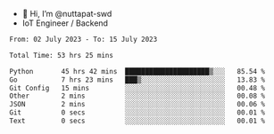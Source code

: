 - 👋 Hi, I’m @nuttapat-swd
- IoT Engineer / Backend

<!--START_SECTION:waka-->

```txt
From: 02 July 2023 - To: 15 July 2023

Total Time: 53 hrs 25 mins

Python       45 hrs 42 mins  █████████████████████▒░░░   85.54 %
Go           7 hrs 23 mins   ███▒░░░░░░░░░░░░░░░░░░░░░   13.83 %
Git Config   15 mins         ░░░░░░░░░░░░░░░░░░░░░░░░░   00.48 %
Other        2 mins          ░░░░░░░░░░░░░░░░░░░░░░░░░   00.08 %
JSON         2 mins          ░░░░░░░░░░░░░░░░░░░░░░░░░   00.06 %
Git          0 secs          ░░░░░░░░░░░░░░░░░░░░░░░░░   00.01 %
Text         0 secs          ░░░░░░░░░░░░░░░░░░░░░░░░░   00.01 %
```

<!--END_SECTION:waka-->
